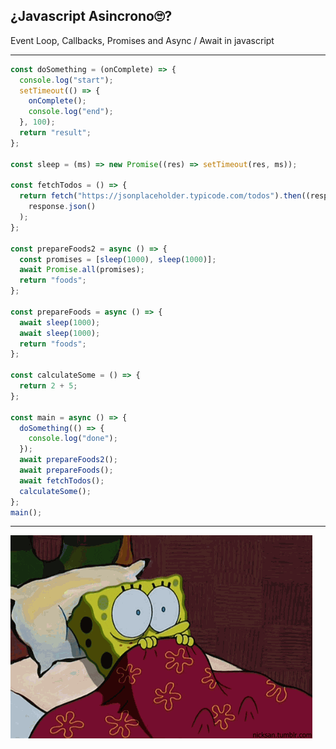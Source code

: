 ## ¿Javascript Asincrono🙄?

Event Loop, Callbacks, Promises and Async / Await in javascript <!-- .element: class="fragment"  -->

<!--  -->

---

```js [1-8|10|12-16|18-22|24-28|30-32|34-42|43]
const doSomething = (onComplete) => {
  console.log("start");
  setTimeout(() => {
    onComplete();
    console.log("end");
  }, 100);
  return "result";
};

const sleep = (ms) => new Promise((res) => setTimeout(res, ms));

const fetchTodos = () => {
  return fetch("https://jsonplaceholder.typicode.com/todos").then((response) =>
    response.json()
  );
};

const prepareFoods2 = async () => {
  const promises = [sleep(1000), sleep(1000)];
  await Promise.all(promises);
  return "foods";
};

const prepareFoods = async () => {
  await sleep(1000);
  await sleep(1000);
  return "foods";
};

const calculateSome = () => {
  return 2 + 5;
};

const main = async () => {
  doSomething(() => {
    console.log("done");
  });
  await prepareFoods2();
  await prepareFoods();
  await fetchTodos();
  calculateSome();
};
main();
```

---

![image](assets/terrify.gif)
